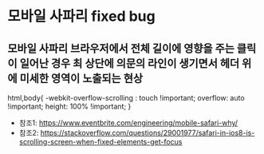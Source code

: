 # 모바일 사파리 fixed bug
## 모바일 사파리 브라우저에서 전체 길이에 영향을 주는 클릭이 일어난 경우 최 상단에 의문의 라인이 생기면서 헤더 위에 미세한 영역이 노출되는 현상

html,body{
    -webkit-overflow-scrolling : touch !important;
    overflow: auto !important;
    height: 100% !important;
}


* 참조1: https://www.eventbrite.com/engineering/mobile-safari-why/
* 참조2: https://stackoverflow.com/questions/29001977/safari-in-ios8-is-scrolling-screen-when-fixed-elements-get-focus
